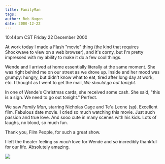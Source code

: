 ```yaml
---
title: FamilyMan
tags: 
author: Rob Nugen
date: 2000-12-22
---
```


<title>Family Man</title>
<p class=date>10:44pm CST Friday 22 December 2000</p>

<p>At work today I made a Flash "movie" thing (the kind that requires
Shockwave to view on a web browser), and it's corny, but I'm pretty
impressed with my ability to make it do a few cool things.</p>

<p>Wende and I arrived at home essentially literally at the same
moment.  She was right behind me on our street as we drove up.  Inside
and her mood was grumpy: hungry, but didn't know what to eat, tired
after long day at work, etc.  I thought as I went to get the mail,
<em>We should go out tonight.</em></p>

<p>In one of Wende's Christmas cards, she received some cash.  She
said, "this is a sign.  We need to go out tonight."  Perfect.</p>

<p>We saw <em>Family Man</em>, starring Nicholas Cage and Te'a Leone
(sp).  Excellent film.  Fabulous date movie.  I cried so much watching
this movie.  Just such passion and true love.  And sooo cute in many
scenes with his kids.  Lots of laughs, no blood, so much fun.</p>

<p>Thank you, Film People, for such a great show.</p>

<p>I left the theater feeling <em>so much</em> love for Wende and
<em>so</em> incredibly thankful for our life.  Absolutely amazing.</p>

<p><img src='/images/rob/wL-ROB.gif'/></p>

